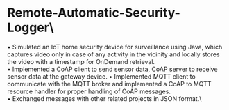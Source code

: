 # Remote-Automatic-Security-Logger\
•	Simulated an IoT home security device for surveillance using Java, which captures video only in case of any activity in the vicinity and locally stores the video with a timestamp for OnDemand retrieval.\
•	Implemented a CoAP client to send sensor data, CoAP server to receive sensor data at the gateway device.
•	Implemented MQTT client to communicate with the MQTT broker and implemented a CoAP to MQTT resource handler for proper handling of CoAP messages.\
•	Exchanged messages with other related projects in JSON format.\
